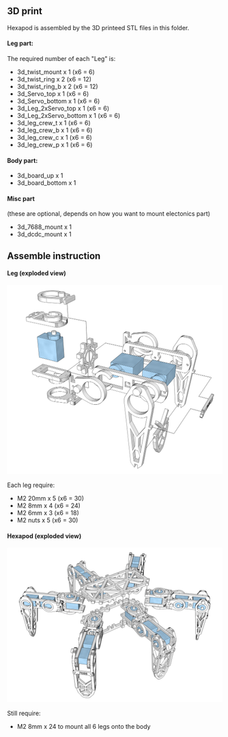 ## 3D print

Hexapod is assembled by the 3D printeed STL files in this folder. 

#### Leg part:
The required number of each "Leg" is:
* 3d_twist_mount x 1 (x6 = 6)
* 3d_twist_ring x 2 (x6 = 12)
* 3d_twist_ring_b x 2 (x6 = 12)
* 3d_Servo_top x 1 (x6 = 6)
* 3d_Servo_bottom x 1 (x6 = 6)
* 3d_Leg_2xServo_top x 1 (x6 = 6)
* 3d_Leg_2xServo_bottom x 1 (x6 = 6)
* 3d_leg_crew_t x 1 (x6 = 6)
* 3d_leg_crew_b x 1 (x6 = 6)
* 3d_leg_crew_c x 1 (x6 = 6)
* 3d_leg_crew_p x 1 (x6 = 6)

#### Body part:
* 3d_board_up x 1
* 3d_board_bottom x 1

#### Misc part 
(these are optional, depends on how you want to mount electonics part)
* 3d_7688_mount x 1
* 3d_dcdc_mount x 1

## Assemble instruction

#### Leg (exploded view)

![Leg exploded view](images/hexapod_exploded_view_leg.png)

Each leg require:
* M2 20mm x 5 (x6 = 30)
* M2 8mm x 4 (x6 = 24)
* M2 6mm x 3 (x6 = 18)
* M2 nuts x 5 (x6 = 30)

#### Hexapod (exploded view)

![Hexapod exploded view](images/hexapod_exploded_view_all.png)

Still require:
* M2 8mm x 24
to mount all 6 legs onto the body
